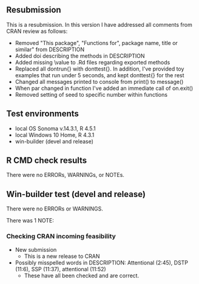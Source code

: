 ## Resubmission
This is a resubmission. In this version I have addressed all comments from CRAN
review as follows:

* Removed "This package", "Functions for", package name, title or similar" from
DESCRIPTION
* Added doi describing the methods in DESCRIPTION
* Added missing \value to .Rd files regarding exported methods 
* Replaced all dontrun{} with donttest{}. In addition, I've provided toy 
examples that run under 5 seconds, and kept donttest{} for the rest
* Changed all messages printed to console from print() to message()
* When par changed in function I've added an immediate call of on.exit()
* Removed setting of seed to specific number within functions


## Test environments
* local OS Sonoma v.14.3.1, R 4.5.1
* local Windows 10 Home, R 4.3.1
* win-builder (devel and release)

## R CMD check results
There were no ERRORs, WARNINGs, or NOTEs. 


## Win-builder test (devel and release)
There were no ERRORs or WARNINGS. 

There was 1 NOTE:

### Checking CRAN incoming feasibility

* New submission
  * This is a new release to CRAN
* Possibly misspelled words in DESCRIPTION: Attentional (2:45), DSTP (11:6), 
SSP (11:37), attentional (11:52)
  * These have all been checked and are correct.
